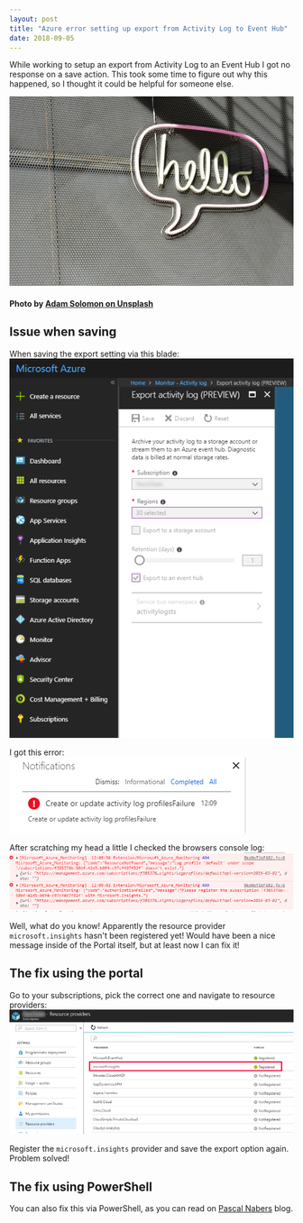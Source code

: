```yaml
---
layout: post
title: "Azure error setting up export from Activity Log to Event Hub"
date: 2018-09-05
---
```


While working to setup an export from Activity Log to an Event Hub I got no response on a save action. This took some time to figure out why this happened, so I thought it could be helpful for someone else.

![](/images/2018/20180905/adam-solomon-472458-unsplash.jpg)
#### Photo by [Adam Solomon on Unsplash](https://unsplash.com/photos/WHUDOzd5IYU)

## Issue when saving
When saving the export setting via this blade:  
![](/images/2018/20180905/2018_09_05_Export_activity_log_failure_setup.png)

I got this error:  
![](/images/2018/20180905/2018_09_05_Export_activity_log_failure_setup_notification.png)

After scratching my head a little I checked the browsers console log:  
![](/images/2018/20180905/2018_09_05_Export_activity_log_failure_setup_consolelog.png)

Well, what do you know! Apparently the resource provider `microsoft.insights` hasn't been registered yet! Would have been a nice message inside of the Portal itself, but at least now I can fix it!

## The fix using the portal
Go to your subscriptions, pick the correct one and navigate to resource providers:  
![](/images/2018/20180905/2018_09_05_Export_activity_log_failure_setup_register.png)

Register the `microsoft.insights` provider and save the export option again. Problem solved!

## The fix using PowerShell
You can also fix this via PowerShell, as you can read on [Pascal Nabers](https://pascalnaber.wordpress.com/2017/05/30/fixing-the-subscription-is-not-registered-to-use-namespace-microsoft-xxx/) blog.
